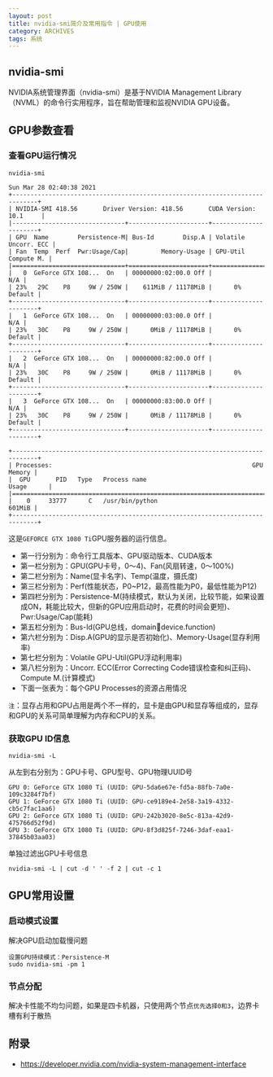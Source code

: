```yaml
---
layout: post
title: nvidia-smi简介及常用指令 | GPU使用
category: ARCHIVES
tags: 系统
---
```


## nvidia-smi
NVIDIA系统管理界面（nvidia-smi）是基于NVIDIA Management Library（NVML）的命令行实用程序，旨在帮助管理和监视NVIDIA GPU设备。


## GPU参数查看
### 查看GPU运行情况

```
nvidia-smi
```

```
Sun Mar 28 02:40:38 2021
+-----------------------------------------------------------------------------+
| NVIDIA-SMI 418.56       Driver Version: 418.56       CUDA Version: 10.1     |
|-------------------------------+----------------------+----------------------+
| GPU  Name        Persistence-M| Bus-Id        Disp.A | Volatile Uncorr. ECC |
| Fan  Temp  Perf  Pwr:Usage/Cap|         Memory-Usage | GPU-Util  Compute M. |
|===============================+======================+======================|
|   0  GeForce GTX 108...  On   | 00000000:02:00.0 Off |                  N/A |
| 23%   29C    P8     9W / 250W |    611MiB / 11178MiB |      0%      Default |
+-------------------------------+----------------------+----------------------+
|   1  GeForce GTX 108...  On   | 00000000:03:00.0 Off |                  N/A |
| 23%   30C    P8     9W / 250W |      0MiB / 11178MiB |      0%      Default |
+-------------------------------+----------------------+----------------------+
|   2  GeForce GTX 108...  On   | 00000000:82:00.0 Off |                  N/A |
| 23%   30C    P8     9W / 250W |      0MiB / 11178MiB |      0%      Default |
+-------------------------------+----------------------+----------------------+
|   3  GeForce GTX 108...  On   | 00000000:83:00.0 Off |                  N/A |
| 23%   30C    P8     9W / 250W |      0MiB / 11178MiB |      0%      Default |
+-------------------------------+----------------------+----------------------+

+-----------------------------------------------------------------------------+
| Processes:                                                       GPU Memory |
|  GPU       PID   Type   Process name                             Usage      |
|=============================================================================|
|    0     33777      C   /usr/bin/python                              601MiB |
+-----------------------------------------------------------------------------+
```

这是`GEFORCE GTX 1080 Ti`GPU服务器的运行信息。
* 第一行分别为：命令行工具版本、GPU驱动版本、CUDA版本
* 第一栏分别为：GPU(GPU卡号，0～4)、Fan(风扇转速，0～100%)
* 第二栏分别为：Name(显卡名字)、Temp(温度，摄氏度)
* 第三栏分别为：Perf(性能状态，P0~P12，最高性能为P0，最低性能为P12)
* 第四栏分别为：Persistence-M(持续模式，默认为关闭，比较节能，如果设置成ON，耗能比较大，但新的GPU应用启动时，花费的时间会更短)、Pwr:Usage/Cap(能耗)
* 第五栏分别为：Bus-Id(GPU总线，domain:bus:device.function)
* 第六栏分别为：Disp.A(GPU的显示是否初始化)、Memory-Usage(显存利用率)
* 第七栏分别为：Volatile GPU-Util(GPU浮动利用率)
* 第八栏分别为：Uncorr. ECC(Error Correcting Code错误检查和纠正码)、Compute M.(计算模式)
* 下面一张表为：每个GPU Processes的资源占用情况

`注`：显存占用和GPU占用是两个不一样的，显卡是由GPU和显存等组成的，显存和GPU的关系可简单理解为内存和CPU的关系。

### 获取GPU ID信息

```
nvidia-smi -L
```

从左到右分别为：GPU卡号、GPU型号、GPU物理UUID号

```
GPU 0: GeForce GTX 1080 Ti (UUID: GPU-5da6e67e-fd5a-88fb-7a0e-109c3284f7bf)
GPU 1: GeForce GTX 1080 Ti (UUID: GPU-ce9189e4-2e58-3a19-4332-cb5c7fac1aa6)
GPU 2: GeForce GTX 1080 Ti (UUID: GPU-242b3020-8e5c-813a-42d9-475766d52f9d)
GPU 3: GeForce GTX 1080 Ti (UUID: GPU-8f3d825f-7246-3daf-eaa1-37845b03aa03)
```

单独过滤出GPU卡号信息

```
nvidia-smi -L | cut -d ' ' -f 2 | cut -c 1
```

## GPU常用设置
### 启动模式设置
解决GPU启动加载慢问题

```
设置GPU持续模式：Persistence-M
sudo nvidia-smi -pm 1
```

### 节点分配
解决卡性能不均匀问题，如果是四卡机器，只使用两个节点`优先选择0和3`，边界卡槽有利于散热


## 附录
* https://developer.nvidia.com/nvidia-system-management-interface